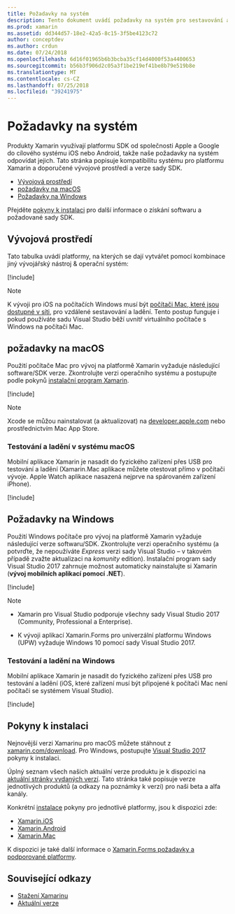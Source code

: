 ```yaml
---
title: Požadavky na systém
description: Tento dokument uvádí požadavky na systém pro sestavování aplikací s využitím kódu Xamarin na počítače se systémy Mac a Windows. Taky obsahuje odkazy na pokyny k instalaci.
ms.prod: xamarin
ms.assetid: dd344d57-18e2-42a5-8c15-3f5be4123c72
author: conceptdev
ms.author: crdun
ms.date: 07/24/2018
ms.openlocfilehash: 6d16f01965b6b3bcba35cf14d4000f53a4400653
ms.sourcegitcommit: b56b3f906d2c05a3f1be219ef41be8b79e519b8e
ms.translationtype: MT
ms.contentlocale: cs-CZ
ms.lasthandoff: 07/25/2018
ms.locfileid: "39241975"
---
```

# <a name="system-requirements"></a>Požadavky na systém

Produkty Xamarin využívají platformu SDK od společnosti Apple a Google do cílového systému iOS nebo Android, takže naše požadavky na systém odpovídat jejich. Tato stránka popisuje kompatibilitu systému pro platformu Xamarin a doporučené vývojové prostředí a verze sady SDK.

- [Vývojová prostředí](#devenv)
- [požadavky na macOS](#mac)
- [Požadavky na Windows](#windows)

Přejděte [pokyny k instalaci](#install) pro další informace o získání softwaru a požadované sady SDK.

<a name="devenv" />

## <a name="development-environments"></a>Vývojová prostředí

Tato tabulka uvádí platformy, na kterých se dají vytvářet pomocí kombinace jiný vývojářský nástroj & operační systém:

[!include[](~/cross-platform/includes/development-environment.md)]


> [!NOTE]
> K vývoji pro iOS na počítačích Windows musí být [počítači Mac, které jsou dostupné v síti](~/ios/get-started/installation/windows/connecting-to-mac/index.md), pro vzdálené sestavování a ladění. Tento postup funguje i pokud používáte sadu Visual Studio běží uvnitř virtuálního počítače s Windows na počítači Mac.

<a name="mac" />

## <a name="macos-requirements"></a>požadavky na macOS

Použití počítače Mac pro vývoj na platformě Xamarin vyžaduje následující software/SDK verze. Zkontrolujte verzi operačního systému a postupujte podle pokynů [instalační program Xamarin](#install).

[!include[](~/cross-platform/includes/macos-requirements.md)]

> [!NOTE]
> Xcode se můžou nainstalovat (a aktualizovat) na [developer.apple.com](https://developer.apple.com/xcode/download/) nebo prostřednictvím Mac App Store.

### <a name="testing--debugging-on-macos"></a>Testování a ladění v systému macOS

Mobilní aplikace Xamarin je nasadit do fyzického zařízení přes USB pro testování a ladění (Xamarin.Mac aplikace můžete otestovat přímo v počítači vývoje. Apple Watch aplikace nasazená nejprve na spárovaném zařízení iPhone).

[!include[](~/cross-platform/includes/macos-testing.md)]

<a name="windows" />

## <a name="windows-requirements"></a>Požadavky na Windows

Použití Windows počítače pro vývoj na platformě Xamarin vyžaduje následující verze softwaru/SDK.
Zkontrolujte verzi operačního systému (a potvrďte, že nepoužíváte *Express* verzi sady Visual Studio – v takovém případě zvažte aktualizaci na *komunity* edition).
Instalační program sady Visual Studio 2017 zahrnuje možnost automaticky nainstalujte si Xamarin (**vývoj mobilních aplikací pomocí .NET**).

[!include[](~/cross-platform/includes/windows-requirements.md)]

> [!NOTE]
>
>- Xamarin pro Visual Studio podporuje všechny sady Visual Studio 2017 (Community, Professional a Enterprise).
>
>- K vývoji aplikací Xamarin.Forms pro univerzální platformu Windows (UPW) vyžaduje Windows 10 pomocí sady Visual Studio 2017.

### <a name="testing--debugging-on-windows"></a>Testování a ladění na Windows

Mobilní aplikace Xamarin je nasadit do fyzického zařízení přes USB pro testování a ladění (iOS, které zařízení musí být připojené k počítači Mac není počítači se systémem Visual Studio).

[!include[](~/cross-platform/includes/windows-testing.md)]

<a name="install" />

## <a name="installation-instructions"></a>Pokyny k instalaci

Nejnovější verzi Xamarinu pro macOS můžete stáhnout z [xamarin.com/download](http://xamarin.com/download). Pro Windows, postupujte [Visual Studio 2017](https://docs.microsoft.com/visualstudio/install/install-visual-studio) pokyny k instalaci.

Úplný seznam všech našich aktuální verze produktu je k dispozici na [aktuální stránky vydaných verzí](http://developer.xamarin.com/releases/current/). Tato stránka také popisuje verze jednotlivých produktů (a odkazy na poznámky k verzi) pro naši beta a alfa kanály.

Konkrétní [instalace](~/cross-platform/get-started/installation/index.md) pokyny pro jednotlivé platformy, jsou k dispozici zde:

- [Xamarin.iOS](~/ios/get-started/installation/index.md)
- [Xamarin.Android](~/android/get-started/installation/index.md)
- [Xamarin.Mac](~/mac/get-started/installation.md)

K dispozici je také další informace o [Xamarin.Forms požadavky a podporované platformy](~/xamarin-forms/get-started/installation.md).

## <a name="related-links"></a>Související odkazy

- [Stažení Xamarinu](https://visualstudio.microsoft.com/xamarin/)
- [Aktuální verze](https://developer.xamarin.com/releases/current/)
